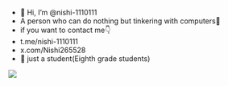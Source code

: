 - 👋 Hi, I’m @nishi-1110111
- A person who can do nothing but tinkering with computers🌚
- if you want to contact me👇
- t.me/nishi-1110111
- x.com/Nishi265528
- 📖 just a student(Eighth grade students)
<picture>
  <source media="(prefers-color-scheme: light)" srcset="https://github-readme-stats.vercel.app/api?username=nishi-1110111&show_icons=true&include_all_commits=true&show=reviews,discussions_started,prs_merged,prs_merged_percentage&theme=light">
  <img src="https://github-readme-stats.vercel.app/api?username=nishi-1110111&show_icons=true&include_all_commits=true&show=reviews,discussions_started,prs_merged,prs_merged_percentage&theme=light">
</picture>
